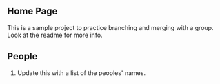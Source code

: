 ## Home Page

This is a sample project to practice branching and merging with a group. Look at the readme for more info.

## People

1. Update this with a list of the peoples' names. 
